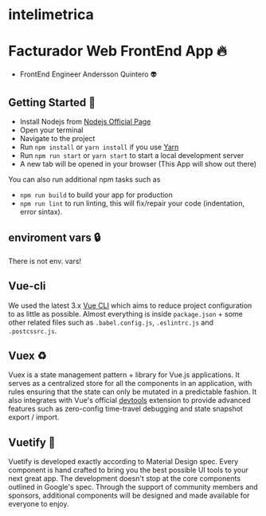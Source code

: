 # intelimetrica
# Facturador Web FrontEnd App 🔥 
- FrontEnd Engineer Andersson Quintero 👽 

## Getting Started 📝 
- Install Nodejs from [Nodejs Official Page](https://nodejs.org/en/)
- Open your terminal
- Navigate to the project
- Run `npm install` or `yarn install` if you use [Yarn](https://yarnpkg.com/en/)
- Run `npm run start` or `yarn start` to start a local development server
- A new tab will be opened in your browser (This App will show out there)

You can also run additional npm tasks such as
- `npm run build` to build your app for production
- `npm run lint` to run linting, this will fix/repair your code (indentation, error sintax).

## enviroment vars 🔒 
There is not env. vars!

## Vue-cli
We used the latest 3.x [Vue CLI](https://github.com/vuejs/vue-cli) which aims to reduce project configuration
to as little as possible. Almost everything is inside `package.json` + some other related files such as
`.babel.config.js`, `.eslintrc.js` and `.postcssrc.js`.

## Vuex ♻️ 
Vuex is a state management pattern + library for Vue.js applications. It serves as a centralized store for all the components in an application, with rules ensuring that the state can only be mutated in a predictable fashion. It also integrates with Vue's official [devtools](https://github.com/vuejs/vue-devtools) extension to provide advanced features such as zero-config time-travel debugging and state snapshot export / import.

## Vuetify 💄 
Vuetify is developed exactly according to Material Design spec. Every component is hand crafted to bring you the best possible UI tools to your next great app. The development doesn't stop at the core components outlined in Google's spec. Through the support of community members and sponsors, additional components will be designed and made available for everyone to enjoy.
